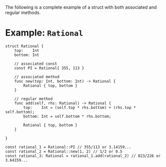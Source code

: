 The following is a complete example of a struct with both associated and regular methods.

# Example: `Rational`

```helios
struct Rational {
    top:    Int
    bottom: Int

    // associated const
    const PI = Rational{ 355, 113 }

    // associated method
    func new(top: Int, bottom: Int) -> Rational {
        Rational { top, bottom }
    }

    // regular method
    func add(self, rhs: Rational) -> Rational {
        top:    Int = (self.top * rhs.bottom) + (rhs.top * self.bottom);
        bottom: Int = self.bottom * rhs.bottom;

        Rational { top, bottom }
    }

}

const rational_1 = Rational::PI // 355/113 or 3.14159...
const rational_2 = Rational::new(1, 2) // 1/2 or 0.5
const rational_3: Rational = rational_1.add(rational_2) // 823/226 or 3.64159...
```
